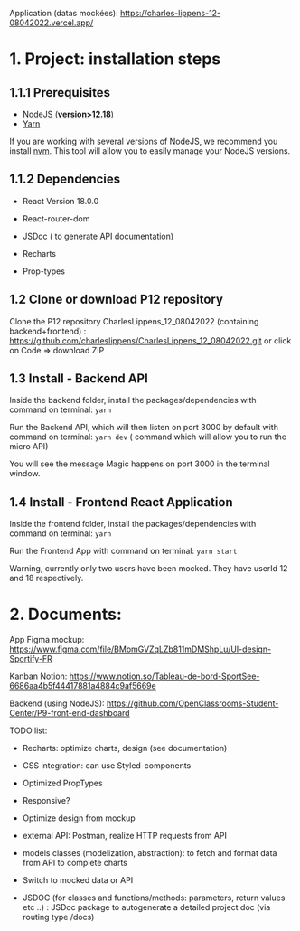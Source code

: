 Application  (datas mockées): https://charles-lippens-12-08042022.vercel.app/

# 1. Project: installation steps

## 1.1.1 Prerequisites

- [NodeJS (**version>12.18**)](https://nodejs.org/en/)
- [Yarn](https://yarnpkg.com/)

If you are working with several versions of NodeJS, we recommend you install [nvm](https://github.com/nvm-sh/nvm). This tool will allow you to easily manage your NodeJS versions.

## 1.1.2 Dependencies

- React Version 18.0.0

- React-router-dom 

- JSDoc ( to generate API documentation)

- Recharts

- Prop-types


## 1.2 Clone or download P12 repository

Clone the P12 repository CharlesLippens_12_08042022 (containing backend+frontend) : https://github.com/charleslippens/CharlesLippens_12_08042022.git or click on Code => download ZIP

## 1.3 Install - Backend API

Inside the backend folder, install the packages/dependencies with command on terminal: `yarn`

Run the Backend API, which will then listen on port 3000 by default with command on terminal: `yarn dev` ( command which will allow you to run the micro API)

You will see the message Magic happens on port 3000 in the terminal window.

## 1.4 Install - Frontend React Application

Inside the frontend folder, install the packages/dependencies with command on terminal: `yarn`

Run the Frontend App with command on terminal: `yarn start`

Warning, currently only two users have been mocked. They have userId 12 and 18 respectively.

# 2. Documents:

App Figma mockup: https://www.figma.com/file/BMomGVZqLZb811mDMShpLu/UI-design-Sportify-FR

Kanban Notion: https://www.notion.so/Tableau-de-bord-SportSee-6686aa4b5f44417881a4884c9af5669e

Backend (using NodeJS): https://github.com/OpenClassrooms-Student-Center/P9-front-end-dashboard

TODO list:


- Recharts: optimize charts, design (see documentation)

- CSS integration: can use Styled-components

- Optimized PropTypes

- Responsive? 

- Optimize design from mockup 

- external API: Postman, realize HTTP requests from API

- models classes (modelization, abstraction): to fetch and format data from API to complete charts

- Switch to mocked data or API

- JSDOC (for classes and functions/methods: parameters, return values etc ..) : JSDoc package to autogenerate a detailed project doc (via routing type /docs)


